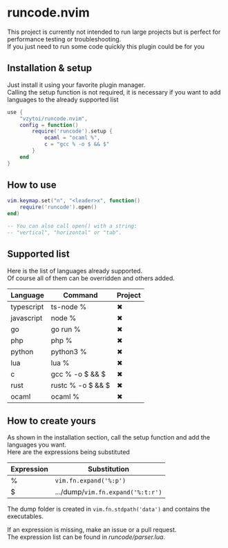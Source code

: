 # runcode.nvim

This project is currently not intended to run large projects  but is perfect for performance testing or troubleshooting.<br/>
If you just need to run some code quickly this plugin could be for you

## Installation & setup

Just install it using your favorite plugin manager.<br/>
Calling the setup function is not required, it is necessary if you want to add languages to the already supported list

```lua
use {
    "vzytoi/runcode.nvim",
    config = function()
        require('runcode').setup {
            ocaml = "ocaml %",
            c = "gcc % -o $ && $"
        }
    end
}
```

## How to use

```lua
vim.keymap.set("n", "<leader>x", function()
    require('runcode').open()
end)

-- You can also call open() with a string:
-- "vertical", "horizontal" or "tab".

```

## Supported list

Here is the list of languages already supported.<br/>
Of course all of them can be overridden and others added. 

| Language   | Command           | Project
|------------|-------------------|--------------------
| typescript | ts-node %         | ✖
| javascript | node %            | ✖
| go         | go run %          | ✖
| php        | php %             | ✖
| python     | python3 %         | ✖
| lua        | lua %             | ✖
| c          | gcc % -o $ && $   | ✖
| rust       | rustc % -o $ && $ | ✖
| ocaml      | ocaml %           | ✖

## How to create yours

As shown in the installation section, call the setup function and add the languages you want.<br/>
Here are the expressions being substituted

| Expression | Substitution                      | 
|------------|-----------------------------------|
| %          | `vim.fn.expand('%:p')`            |
| $          | .../dump/`vim.fn.expand('%:t:r')` |

The dump folder is created in `vim.fn.stdpath('data')` and contains the executables.<br/>

If an expression is missing, make an issue or a pull request.<br/>
The expression list can be found in _runcode/parser.lua_. 
